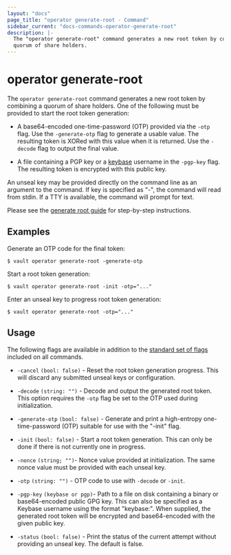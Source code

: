 ```yaml
---
layout: "docs"
page_title: "operator generate-root - Command"
sidebar_current: "docs-commands-operator-generate-root"
description: |-
  The "operator generate-root" command generates a new root token by combining a
  quorum of share holders.
---
```


# operator generate-root

The `operator generate-root` command generates a new root token by combining a
quorum of share holders. One of the following must be provided to start the root
token generation:

- A base64-encoded one-time-password (OTP) provided via the `-otp` flag. Use the
  `-generate-otp` flag to generate a usable value. The resulting token is XORed
  with this value when it is returned. Use the `-decode` flag to output the
  final value.

- A file containing a PGP key or a
  [keybase](/docs/concepts/pgp-gpg-keybase.html) username in the `-pgp-key`
  flag. The resulting token is encrypted with this public key.

An unseal key may be provided directly on the command line as an argument to the
command. If key is specified as "-", the command will read from stdin. If a TTY
is available, the command will prompt for text.

Please see the [generate root guide](/guides/generate-root.html) for
step-by-step instructions.

## Examples

Generate an OTP code for the final token:

```text
$ vault operator generate-root -generate-otp
```

Start a root token generation:

```text
$ vault operator generate-root -init -otp="..."
```

Enter an unseal key to progress root token generation:

```text
$ vault operator generate-root -otp="..."
```


## Usage

The following flags are available in addition to the [standard set of
flags](/docs/commands/index.html) included on all commands.

- `-cancel` `(bool: false)` - Reset the root token generation progress. This
  will discard any submitted unseal keys or configuration.

- `-decode` `(string: "")` - Decode and output the generated root token. This
  option requires the `-otp` flag be set to the OTP used during initialization.

- `-generate-otp` `(bool: false)` - Generate and print a high-entropy
  one-time-password (OTP) suitable for use with the "-init" flag.

- `-init` `(bool: false)` - Start a root token generation. This can only be done
  if there is not currently one in progress.

- `-nonce` `(string; "")`- Nonce value provided at initialization. The same
  nonce value must be provided with each unseal key.

- `-otp` `(string: "")` - OTP code to use with `-decode` or `-init`.

- `-pgp-key` `(keybase or pgp)`- Path to a file on disk containing a binary or
  base64-encoded public GPG key. This can also be specified as a Keybase
  username using the format "keybase:<username>". When supplied, the generated
  root token will be encrypted and base64-encoded with the given public key.

- `-status` `(bool: false)` - Print the status of the current attempt without
  providing an unseal key. The default is false.
